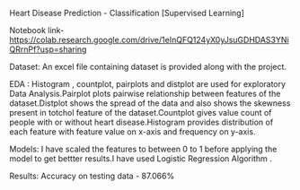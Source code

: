 Heart Disease Prediction -
Classification [Supervised Learning]

Notebook link-
https://colab.research.google.com/drive/1eInQFQ124yX0yJsuGDHDAS3YNiQRrnPf?usp=sharing

Dataset: 
An excel file containing dataset is provided along with the project.

EDA :
Histogram , countplot, pairplots and distplot are used for exploratory Data Analysis.Pairplot plots pairwise relationship between features of the dataset.Distplot shows the spread of the data and also shows the skewness present in totchol feature of the dataset.Countplot gives value count of people with or without heart disease.Histogram provides distribution of each feature with feature value on x-axis and frequency on y-axis.

Models:
I have scaled the features to between 0 to 1 before applying the model to get bettter results.I have used Logistic Regression Algorithm .

Results:
Accuracy on testing data  - 87.066%
